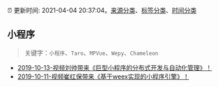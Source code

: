 :alarm_clock: 更新时间: 2021-04-04 20:37:04。[来源分类](../README.md)、[标签分类](../TAGS.md)、[时间分类](../TIMELINE.md)

## 小程序


> 关键字：`小程序`、`Taro`、`MPVue`、`Wepy`、`Chameleon`



- [2019-10-13-视频刘帅带来《巨型小程序的分布式开发与自动化管理》！](https://www.ershicimi.com/p/87eba2f1f542935fbe26bfe7c5de69d5) 
- [2019-10-11-视频崔红保带来《基于weex实现的小程序引擎》！](https://www.ershicimi.com/p/c26e28939407871c257a92873da7c97b) 